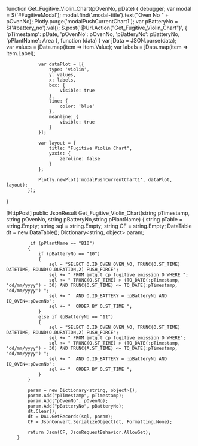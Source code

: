 function Get_Fugitive_Violin_Chart(pOvenNo, pDate) {
            debugger;
            var modal = $('#FugitiveModal');
            modal.find('.modal-title').text("Oven No " + pOvenNo);
            Plotly.purge('modalPushCurrentChart1');
            var pBatteryNo = $('#battery_no').val();
            $.post('@Url.Action("Get_Fugitive_Violin_Chart")', {
                'pTimestamp': pDate,
                'pOvenNo': pOvenNo,
                'pBatteryNo': pBatteryNo,
                'pPlantName': Area
            }, function (data) {
                var jData = JSON.parse(data);                
                var values = jData.map(item => item.Value);
                var labels = jData.map(item => item.Label);

                var dataPlot = [{
                    type: 'violin',
                    y: values,
                    x: labels,
                    box: {
                        visible: true
                    },
                    line: {
                        color: 'blue'
                    },
                    meanline: {
                        visible: true
                    }
                }];

                var layout = {
                    title: "Fugitive Violin Chart",
                    yaxis: {
                        zeroline: false
                    }
                };

                Plotly.newPlot('modalPushCurrentChart1', dataPlot, layout);
            });
}

[HttpPost]
        public JsonResult Get_Fugitive_Violin_Chart(string pTimestamp, string pOvenNo, string pBatteryNo,string pPlantName)
        {
            string pTable = string.Empty;
            string sql = string.Empty;
            string CF = string.Empty;
            DataTable dt = new DataTable();
            Dictionary<string, object> param;
            
             if (pPlantName == "B10")
            {
                if (pBatteryNo == "10")
                {
                    sql = "SELECT O.ID_OVEN OVEN_NO, TRUNC(O.ST_TIME) DATETIME, ROUND(O.DURATION,2) PUSH_FORCE";
                    sql += " FROM imtg.t_cp_fugitive_emission O WHERE ";
                    sql += " TRUNC(O.ST_TIME) > (TO_DATE(:pTimestamp, 'dd/mm/yyyy') - 30) AND TRUNC(O.ST_TIME) <= TO_DATE(:pTimestamp, 'dd/mm/yyyy') ";
                    sql += "  AND O.ID_BATTERY = :pBatteryNo AND ID_OVEN=:pOvenNo";
                    sql += "  ORDER BY O.ST_TIME ";
                }
                else if (pBatteryNo == "11")
                {
                    sql = "SELECT O.ID_OVEN OVEN_NO, TRUNC(O.ST_TIME) DATETIME, ROUND(O.DURATION,2) PUSH_FORCE";
                    sql += " FROM imtg.t_cp_fugitive_emission O WHERE";
                    sql += " TRUNC(O.ST_TIME) > (TO_DATE(:pTimestamp, 'dd/mm/yyyy') - 30) AND TRUNC(A.ST_TIME) <= TO_DATE(:pTimestamp, 'dd/mm/yyyy') ";
                    sql += "  AND O.ID_BATTERY = :pBatteryNo AND ID_OVEN=:pOvenNo";
                    sql += "  ORDER BY O.ST_TIME ";
                }
            }           
          
            param = new Dictionary<string, object>();
            param.Add("pTimestamp", pTimestamp);
            param.Add("pOvenNo", pOvenNo);
            param.Add("pBatteryNo", pBatteryNo);
            dt.Clear();
            dt = DAL.GetRecords(sql, param);
            CF = JsonConvert.SerializeObject(dt, Formatting.None);

            return Json(CF, JsonRequestBehavior.AllowGet);
        }
